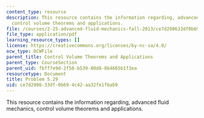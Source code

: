 ```yaml
---
content_type: resource
description: This resource contains the information regarding, advanced fluid mechanics,
  control volume theorems and applications.
file: /courses/2-25-advanced-fluid-mechanics-fall-2013/ce7d298633df0b694c42aa32fe1fbab9_MIT2_25F13_Shapi5.29_Probl.pdf
file_type: application/pdf
learning_resource_types: []
license: https://creativecommons.org/licenses/by-nc-sa/4.0/
ocw_type: OCWFile
parent_title: Control Volume Theorems and Applications
parent_type: CourseSection
parent_uid: fbff7e9d-2f58-b539-80d8-8b4665b1f3ea
resourcetype: Document
title: Problem 5.29
uid: ce7d2986-33df-0b69-4c42-aa32fe1fbab9
---
```

This resource contains the information regarding, advanced fluid mechanics, control volume theorems and applications.